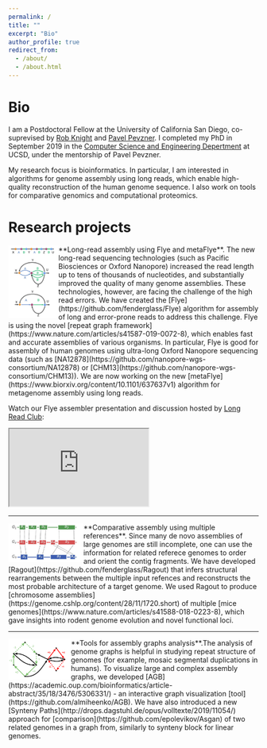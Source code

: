 ```yaml
---
permalink: /
title: ""
excerpt: "Bio"
author_profile: true
redirect_from: 
  - /about/
  - /about.html
---
```


Bio
===

I am a Postdoctoral Fellow at the University of California San Diego, 
co-suprevised by [Rob Knight](https://knightlab.ucsd.edu/) and 
[Pavel Pevzner](https://bioalgorithms.ucsd.edu/). I completed my PhD in September 2019 
in the [Computer Science and Engineering Depertment](https://cse.ucsd.edu/) 
at UCSD, under the mentorship of Pavel Pevzner.

My research focus is bioinformatics. In particular, I am interested in algorithms
for genome assembly using long reads, which enable high-quality reconstruction
of the human genome sequence. I also work on tools for comparative genomics and computational proteomics.

Research projects
=================


<img src="../images/flye_graph.png" alt="Flye Graph" style="width:20%;" align="left" class="responsive"/>
**Long-read assembly using Flye and metaFlye**. 
The new long-read sequencing technologies (such as Pacific Biosciences or Oxford Nanopore)
increased the read length up to tens of thousands of nucleotides, and substantially improved
the quality of many genome assemblies. These technologies, however, are facing the challenge
of the high read errors. We have created the [Flye](https://github.com/fenderglass/Flye) algorithm
for assembly of long and error-prone reads to address this challenge.
Flye is using the novel [repeat graph framework](https://www.nature.com/articles/s41587-019-0072-8),
which enables fast and accurate assemblies of various organisms. In particular,
Flye is good for assembly of human genomes using ultra-long Oxford Nanopore sequencing data 
(such as [NA12878](https://github.com/nanopore-wgs-consortium/NA12878) or 
[CHM13](https://github.com/nanopore-wgs-consortium/CHM13)).
We are now working on the new [metaFlye](https://www.biorxiv.org/content/10.1101/637637v1) 
algorithm for metagenome assembly using long reads. 

Watch our Flye assembler presentation and discussion hosted by [Long Read Club](https://www.longreadclub.org/):
<div class="iframe-container" style="width:60%;">
<iframe width="280" height="156" src="https://www.youtube.com/embed/It5KXnPBnbg" frameborder="20" allow="accelerometer; autoplay; encrypted-media; gyroscope; picture-in-picture" allowfullscreen></iframe>
</div>

<hr>

<img src="../images/Ragout.jpg" alt="Ragout" style="width:30%;" align="left"/>
**Comparative assembly using multiple references**. 
Since many de novo assemblies of large genomes are still incomplete, one
can use the information for related referece genomes to order and orient
the contig fragments. We have developed [Ragout](https://github.com/fenderglass/Ragout)
that infers structural rearrangements between the multiple input refences and 
reconstructs the most probable architecture of a target genome. 
We used Ragout to produce [chromosome assemblies](https://genome.cshlp.org/content/28/11/1720.short) 
of multiple [mice genomes](https://www.nature.com/articles/s41588-018-0223-8), 
which gave insights into rodent genome evolution and novel functional loci.

<hr>

<img src="../images/syntenypaths.png" alt="Synteny Paths" style="width:25%;" align="left"/>
**Tools for assembly graphs analysis**.The analysis of genome graphs is helpful 
in studying repeat structure of genomes (for example, mosaic segmental 
duplications in humans). To visualize large and complex assembly graphs,
we developed [AGB](https://academic.oup.com/bioinformatics/article-abstract/35/18/3476/5306331/) - 
an interactive graph visualization [tool](https://github.com/almiheenko/AGB). 
We have also introduced a new [Synteny Paths](http://drops.dagstuhl.de/opus/volltexte/2019/11054/) 
approach for [comparison](https://github.com/epolevikov/Asgan) 
of two related genomes in a graph from, similarly
to synteny block for linear genomes.

